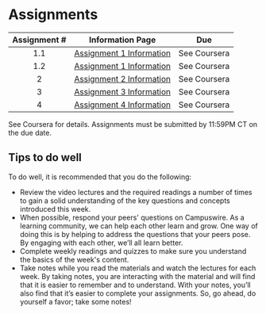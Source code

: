 # Assignments

| Assignment # | Information Page | Due |
|:---:|--------------------------|--------------|
|            1.1 | [Assignment 1 Information](https://www.coursera.org/learn/cs-598-fdc/supplement/HXjXg/assignment-1-information) | See Coursera |
|            1.2 | [Assignment 1 Information](https://www.coursera.org/learn/cs-598-fdc/supplement/HXjXg/assignment-1-information) | See Coursera |
|            2 | [Assignment 2 Information](https://www.coursera.org/learn/cs-598-fdc/supplement/9YthJ/assignment-2-information) | See Coursera |
|            3 | [Assignment 3 Information](https://www.coursera.org/learn/cs-598-fdc/supplement/4QKjv/assignment-3-information) | See Coursera |
|            4 | [Assignment 4 Information](https://www.coursera.org/learn/cs-598-fdc/supplement/IN7O6/assignment-4-information) | See Coursera |

See Coursera for details. Assignments must be submitted by 11:59PM CT on the due date.

## Tips to do well
To do well, it is recommended that you do the following:

* Review the video lectures and the required readings a number of times to gain a solid understanding of the key questions and concepts introduced this week.
* When possible, respond your peers' questions on Campuswire. As a learning community, we can help each other learn and grow. One way of doing this is by   helping to address the questions that your peers pose. By engaging with each other, we’ll all learn better.
* Complete weekly readings and quizzes to make sure you understand the basics of the week's content.
* Take notes while you read the materials and watch the lectures for each week. By taking notes, you are interacting with the material and will find that it is easier to remember and to understand. With your notes, you’ll also find that it’s easier to complete your assignments. So, go ahead, do yourself a favor; take some notes!
